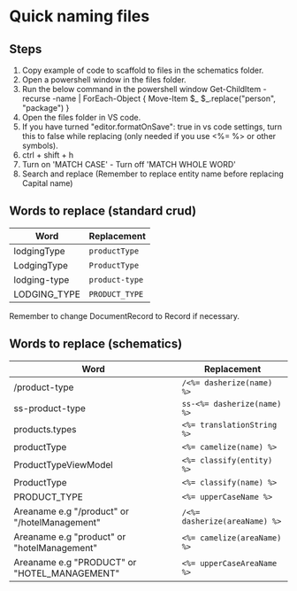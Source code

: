 # Quick naming files

## Steps
1. Copy example of code to scaffold to files in the schematics folder.
2. Open a powershell window in the files folder.
3. Run the below command in the powershell window
    Get-ChildItem -recurse -name | ForEach-Object { Move-Item $_ $_.replace("person", "package") }
4. Open the files folder in VS code. 
5. If you have turned "editor.formatOnSave": true in vs code settings, turn this to false while replacing (only needed if you use <%= %> or other symbols).
6. ctrl + shift + h
7. Turn on 'MATCH CASE' - Turn off 'MATCH WHOLE WORD'
8. Search and replace (Remember to replace entity name before replacing Capital name)

## Words to replace (standard crud)
|Word|Replacement|
|-|-|
|lodgingType|`productType`|
|LodgingType|`ProductType`|
|lodging-type|`product-type`|
|LODGING_TYPE|`PRODUCT_TYPE`|

Remember to change DocumentRecord to Record if necessary.

## Words to replace (schematics)
|Word|Replacement|
|-|-|
|/product-type|`/<%= dasherize(name) %>`|
|ss-product-type|`ss-<%= dasherize(name) %>`|
|products.types|`<%= translationString %>`|
|productType|`<%= camelize(name) %>`|
|ProductTypeViewModel|`<%= classify(entity) %>`|
|ProductType|`<%= classify(name) %>`|
|PRODUCT_TYPE|`<%= upperCaseName %>`|
|Areaname e.g "/product" or "/hotelManagement"|`/<%= dasherize(areaName) %>`|
|Areaname e.g "product" or "hotelManagement"|`<%= camelize(areaName) %>`|
|Areaname e.g "PRODUCT" or "HOTEL_MANAGEMENT"|`<%= upperCaseAreaName %>`|